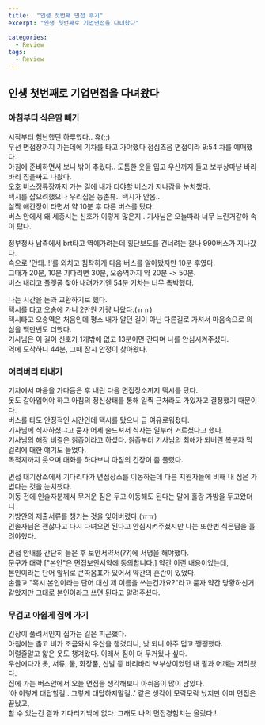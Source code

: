 ```yaml
---
title:  "인생 첫번째 면접 후기"
excerpt: "인생 첫번째로 기업면접을 다녀왔다"

categories:
  - Review
tags:
  - Review
---
```

## 인생 첫번째로 기업면접을 다녀왔다
### 아침부터 식은땀 빼기  
시작부터 험난했던 하루였다.. 휴(;;)  
우선 면접장까지 가는데에 기차를 타고 가야했다 점심즈음 면접이라 9:54 차를 예매했다.  
아침에 준비하면서 보니 밖이 추웠다.. 도톰한 옷을 입고 우산까지 들고 보부상마냥 바리바리 짐을싸고 나왔다.  
오호 버스정류장까지 가는 길에 내가 타야할 버스가 지나감을 눈치챘다.  
택시를 잡으려했으나 우리집은 농촌뷰.. 택시가 안옴..  
살짝 애간장이 타면서 약 10분 후 다른 버스를 탔다.  
버스 안에서 왜 세종시는 신호가 이렇게 많은지.. 기사님은 오늘따라 너무 느린거같아 속이 탔다.  


정부청사 남측에서 brt타고 역에가려는데 횡단보도를 건너려는 찰나 990버스가 지나갔다.  
속으로 '안돼..!'를 외치고 침착하게 다음 버스를 알아봤지만 10분 후였다.  
그때가 20분, 10분 기다리면 30분, 오송역까지 약 20분 -> 50분.  
버스 내리고 플랫폼 찾아 내려가기엔 54분 기차는 너무 촉박했다.   


나는 시간을 돈과 교환하기로 했다.  
택시를 타고 오송에 가니 2만원 가량 나왔다.(ㅠㅠ)  
택시타고 오송역은 처음인데 평소 내가 알던 길이 아닌 다른길로 가셔서 마음속으로 의심을 백만번도 더했다.  
기사님은 이 길이 신호가 1개밖에 없고 13분이면 간다며 나를 안심시켜주셨다.  
역에 도착하니 44분, 그때 잠시 안정이 찾아왔다.  

### 어리버리 티내기  
기차에서 마음을 가다듬은 후 내린 다음 면접장소까지 택시를 탔다.  
옷도 갈아입어야 하고 아침의 정신상태를 통해 일찍 근처라도 가있자고 결정했기 때문이다.  
버스를 타도 안정적인 시간인데 택시를 탔으니 급 여유로워졌다.  
기사님께 식사하셨냐고 묻자 어제 술드셔서 식사는 일부러 거르셨다고 했다.  
기사님의 해장 비결은 칡즙이라고 하셨다. 칡즙부터 기사님의 최애가 되버린 복분자 막걸리에 대한 얘기도 들었다.  
목적지까지 웃으며 대화를 하다보니 아침의 긴장이 좀 풀렸다.  


면접 대기장소에서 기다리다가 면접장소를 이동하는데 다른 지원자들에 비해 내 짐은 가볍다는 것을 눈치챘다.  
이동 전에 인솔자분께서 무거운 짐은 두고 이동해도 된다는 말에 홀랑 가방을 두고왔더니  
가방안의 제출서류를 챙기는 것을 잊어버렸다.(ㅠㅠ)  
인솔자님은 괜찮다고 다시 다녀오면 된다고 안심시켜주셨지만 나는 또한번 식은땀을 흘려야했다.  


면접 안내를 간단히 들은 후 보안서약서(??)에 서명을 해야했다.  
문구가 대략 ["본인"은 면접보안서약에 동의합니다.] 약간 이런 내용이었는데,  
본인이라는 단어 앞뒤로 큰따옴표가 있어서 약간의 혼란이 있었다.  
손들고 "혹시 본인이라는 단어 대신 제 이름을 쓰는건가요?"라고 묻자 약간 당황하신거같았지만 그대로 본인이라고 쓰면 된다고 알려주셨다.  

### 무겁고 아쉽게 집에 가기  
긴장이 풀려서인지 집가는 길은 피곤했다.  
아침에는 춥고 비가 조금와서 우산을 챙겼더니, 낮 되니 아주 덥고 쨍쨍했다.  
이럴줄알고 얇은 옷도 챙겨왔다. 이래서 짐이 더 무거웠나 싶다.  
우산에다가 옷, 서류, 물, 화장품, 신발 등 바리바리 보부상이었던 내 팔과 어꺠는 저려왔다.  
집에 가는 버스안에서 오늘 면접을 생각해보니 아쉬움이 많이 남았다.  
'아 이렇게 대답할걸.. 그렇게 대답하지말걸..' 같은 생각이 모락모락 났지만 이미 면접은 끝났고,  
할 수 있는건 결과 기다리기밖에 없다.  그래도 나의 면접경험치는 올랐다.!  





